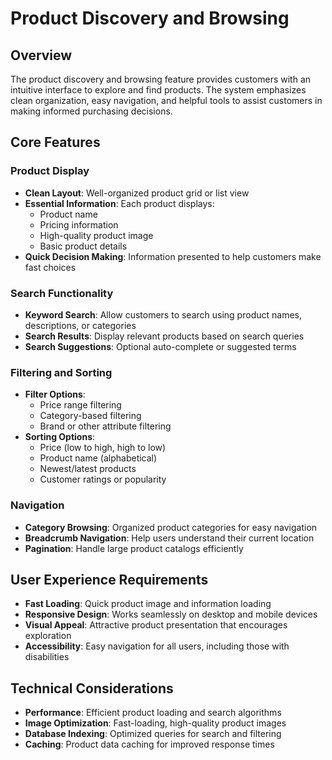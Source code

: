 # Product Discovery and Browsing

## Overview

The product discovery and browsing feature provides customers with an intuitive interface to explore and find products. The system emphasizes clean organization, easy navigation, and helpful tools to assist customers in making informed purchasing decisions.

## Core Features

### Product Display
- **Clean Layout**: Well-organized product grid or list view
- **Essential Information**: Each product displays:
  - Product name
  - Pricing information
  - High-quality product image
  - Basic product details
- **Quick Decision Making**: Information presented to help customers make fast choices

### Search Functionality
- **Keyword Search**: Allow customers to search using product names, descriptions, or categories
- **Search Results**: Display relevant products based on search queries
- **Search Suggestions**: Optional auto-complete or suggested terms

### Filtering and Sorting
- **Filter Options**:
  - Price range filtering
  - Category-based filtering
  - Brand or other attribute filtering
- **Sorting Options**:
  - Price (low to high, high to low)
  - Product name (alphabetical)
  - Newest/latest products
  - Customer ratings or popularity

### Navigation
- **Category Browsing**: Organized product categories for easy navigation
- **Breadcrumb Navigation**: Help users understand their current location
- **Pagination**: Handle large product catalogs efficiently

## User Experience Requirements

- **Fast Loading**: Quick product image and information loading
- **Responsive Design**: Works seamlessly on desktop and mobile devices
- **Visual Appeal**: Attractive product presentation that encourages exploration
- **Accessibility**: Easy navigation for all users, including those with disabilities

## Technical Considerations

- **Performance**: Efficient product loading and search algorithms
- **Image Optimization**: Fast-loading, high-quality product images
- **Database Indexing**: Optimized queries for search and filtering
- **Caching**: Product data caching for improved response times
